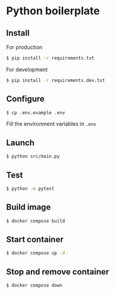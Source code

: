 # Python boilerplate

## Install

For production
```bash
$ pip install -r requirements.txt
```

For development
```bash
$ pip install -r requirements.dev.txt
```

## Configure

```bash
$ cp .env.example .env
```

Fill the environment variables in `.env`

## Launch

```bash
$ python src/main.py
```

## Test

```bash
$ python -m pytest
```

## Build image
```bash
$ docker compose build
```

## Start container
```bash
$ docker compose up -d
```

## Stop and remove container
```bash
$ docker compose down
```
